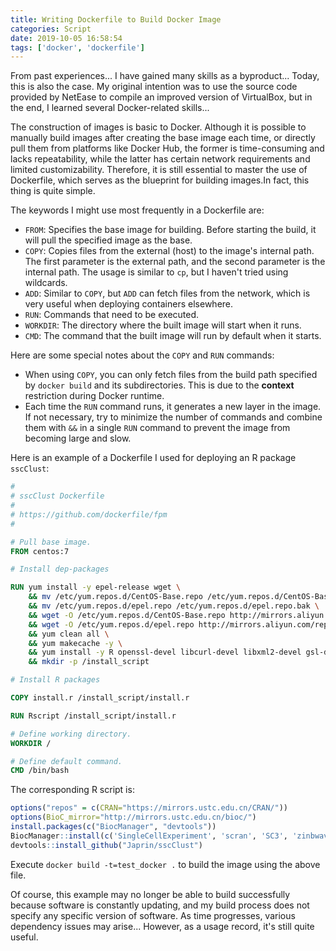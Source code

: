 ```yaml
---
title: Writing Dockerfile to Build Docker Image
categories: Script
date: 2019-10-05 16:58:54
tags: ['docker', 'dockerfile']
---
```


From past experiences... I have gained many skills as a byproduct... Today, this is also the case. My original intention was to use the source code provided by NetEase to compile an improved version of VirtualBox, but in the end, I learned several Docker-related skills...

<!-- more -->

The construction of images is basic to Docker. Although it is possible to manually build images after creating the base image each time, or directly pull them from platforms like Docker Hub, the former is time-consuming and lacks repeatability, while the latter has certain network requirements and limited customizability. Therefore, it is still essential to master the use of Dockerfile, which serves as the blueprint for building images.In fact, this thing is quite simple.

The keywords I might use most frequently in a Dockerfile are:

- `FROM`: Specifies the base image for building. Before starting the build, it will pull the specified image as the base.
- `COPY`: Copies files from the external (host) to the image's internal path. The first parameter is the external path, and the second parameter is the internal path. The usage is similar to `cp`, but I haven't tried using wildcards.
- `ADD`: Similar to `COPY`, but `ADD` can fetch files from the network, which is very useful when deploying containers elsewhere.
- `RUN`: Commands that need to be executed.
- `WORKDIR`: The directory where the built image will start when it runs.
- `CMD`: The command that the built image will run by default when it starts.

Here are some special notes about the `COPY` and `RUN` commands:

- When using `COPY`, you can only fetch files from the build path specified by `docker build` and its subdirectories. This is due to the **context** restriction during Docker runtime.
- Each time the `RUN` command runs, it generates a new layer in the image. If not necessary, try to minimize the number of commands and combine them with `&&` in a single `RUN` command to prevent the image from becoming large and slow.

Here is an example of a Dockerfile I used for deploying an R package `sscClust`:

```Dockerfile
#
# sscClust Dockerfile
#
# https://github.com/dockerfile/fpm
#

# Pull base image.
FROM centos:7

# Install dep-packages

RUN yum install -y epel-release wget \
    && mv /etc/yum.repos.d/CentOS-Base.repo /etc/yum.repos.d/CentOS-Base.repo.bak \
    && mv /etc/yum.repos.d/epel.repo /etc/yum.repos.d/epel.repo.bak \
    && wget -O /etc/yum.repos.d/CentOS-Base.repo http://mirrors.aliyun.com/repo/Centos-7.repo \
    && wget -O /etc/yum.repos.d/epel.repo http://mirrors.aliyun.com/repo/epel-7.repo \
    && yum clean all \
    && yum makecache -y \
    && yum install -y R openssl-devel libcurl-devel libxml2-devel gsl-devel \
    && mkdir -p /install_script

# Install R packages

COPY install.r /install_script/install.r

RUN Rscript /install_script/install.r

# Define working directory.
WORKDIR /

# Define default command.
CMD /bin/bash
```

The corresponding R script is:

```r
options("repos" = c(CRAN="https://mirrors.ustc.edu.cn/CRAN/"))
options(BioC_mirror="http://mirrors.ustc.edu.cn/bioc/")
install.packages(c("BiocManager", "devtools"))
BiocManager::install(c('SingleCellExperiment', 'scran', 'SC3', 'zinbwave', 'BiocParallel'))
devtools::install_github("Japrin/sscClust")   
```

Execute `docker build -t=test_docker .` to build the image using the above file.

Of course, this example may no longer be able to build successfully because software is constantly updating, and my build process does not specify any specific version of software. As time progresses, various dependency issues may arise... However, as a usage record, it's still quite useful.